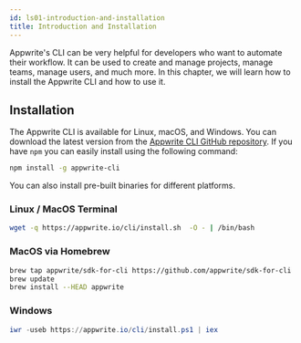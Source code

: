 ```yaml
---
id: ls01-introduction-and-installation
title: Introduction and Installation
---
```


Appwrite's CLI can be very helpful for developers who want to automate their workflow. It can be used to create and manage projects, manage teams, manage users, and much more. In this chapter, we will learn how to install the Appwrite CLI and how to use it.

## Installation

The Appwrite CLI is available for Linux, macOS, and Windows. You can download the latest version from the [Appwrite CLI GitHub repository](https://github.com/appwrite/sdk-for-cli/releases). If you have `npm` you can easily install using the following command:

```bash
npm install -g appwrite-cli
```

You can also install pre-built binaries for different platforms.

### Linux / MacOS Terminal

```bash
wget -q https://appwrite.io/cli/install.sh  -O - | /bin/bash
```

### MacOS via Homebrew

```bash
brew tap appwrite/sdk-for-cli https://github.com/appwrite/sdk-for-cli
brew update
brew install --HEAD appwrite 
```

### Windows

```powershell
iwr -useb https://appwrite.io/cli/install.ps1 | iex
```